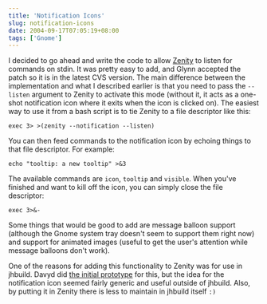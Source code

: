 ```yaml
---
title: 'Notification Icons'
slug: notification-icons
date: 2004-09-17T07:05:19+08:00
tags: ['Gnome']
---
```


I decided to go ahead and write the code to allow
[Zenity](http://cvs.gnome.org/viewcvs/zenity/) to listen for commands on
stdin. It was pretty easy to add, and Glynn accepted the patch so it is
in the latest CVS version. The main difference between the
implementation and what I described earlier is that you need to pass the
`--listen` argument to Zenity to activate this mode (without it, it acts
as a one-shot notification icon where it exits when the icon is clicked
on). The easiest way to use it from a bash script is to tie Zenity to a
file descriptor like this:

    exec 3> >(zenity --notification --listen)

You can then feed commands to the notification icon by echoing things to
that file descriptor. For example:

    echo "tooltip: a new tooltip" >&3

The available commands are `icon`, `tooltip` and `visible`. When you\'ve
finished and want to kill off the icon, you can simply close the file
descriptor:

    exec 3>&-

Some things that would be good to add are message balloon support
(although the Gnome system tray doesn\'t seem to support them right now)
and support for animated images (useful to get the user\'s attention
while message balloons don\'t work).

One of the reasons for adding this functionality to Zenity was for use
in jhbuild. Davyd did [the initial
prototype](http://www.livejournal.com/~davyd/114890.html) for this, but
the idea for the notification icon seemed fairly generic and useful
outside of jhbuild. Also, by putting it in Zenity there is less to
maintain in jhbuild itself `:)`
